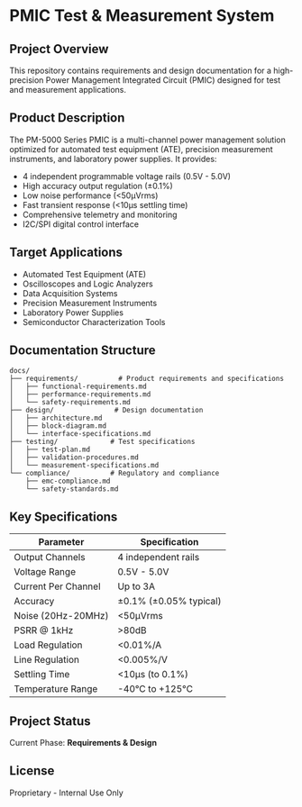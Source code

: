 # PMIC Test & Measurement System

## Project Overview

This repository contains requirements and design documentation for a high-precision Power Management Integrated Circuit (PMIC) designed for test and measurement applications.

## Product Description

The PM-5000 Series PMIC is a multi-channel power management solution optimized for automated test equipment (ATE), precision measurement instruments, and laboratory power supplies. It provides:

- 4 independent programmable voltage rails (0.5V - 5.0V)
- High accuracy output regulation (±0.1%)
- Low noise performance (<50µVrms)
- Fast transient response (<10µs settling time)
- Comprehensive telemetry and monitoring
- I2C/SPI digital control interface

## Target Applications

- Automated Test Equipment (ATE)
- Oscilloscopes and Logic Analyzers
- Data Acquisition Systems
- Precision Measurement Instruments
- Laboratory Power Supplies
- Semiconductor Characterization Tools

## Documentation Structure

```
docs/
├── requirements/          # Product requirements and specifications
│   ├── functional-requirements.md
│   ├── performance-requirements.md
│   └── safety-requirements.md
├── design/               # Design documentation
│   ├── architecture.md
│   ├── block-diagram.md
│   └── interface-specifications.md
├── testing/             # Test specifications
│   ├── test-plan.md
│   ├── validation-procedures.md
│   └── measurement-specifications.md
└── compliance/          # Regulatory and compliance
    ├── emc-compliance.md
    └── safety-standards.md
```

## Key Specifications

| Parameter | Specification |
|-----------|--------------|
| Output Channels | 4 independent rails |
| Voltage Range | 0.5V - 5.0V |
| Current Per Channel | Up to 3A |
| Accuracy | ±0.1% (±0.05% typical) |
| Noise (20Hz-20MHz) | <50µVrms |
| PSRR @ 1kHz | >80dB |
| Load Regulation | <0.01%/A |
| Line Regulation | <0.005%/V |
| Settling Time | <10µs (to 0.1%) |
| Temperature Range | -40°C to +125°C |

## Project Status

Current Phase: **Requirements & Design**

## License

Proprietary - Internal Use Only

